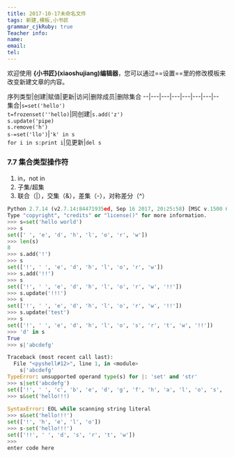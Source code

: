 ```yaml
---
title: 2017-10-17未命名文件 
tags: 新建,模板,小书匠
grammar_cjkRuby: true
Teacher info:
name:
email:
tel:
---
```



欢迎使用 **{小书匠}(xiaoshujiang)编辑器**，您可以通过==设置==里的修改模板来改变新建文章的内容。

序列类型|创建|赋值|更新|访问|删除成员|删除集合
--|---|---|---|---|---|---|--
集合|`s=set('hello')`<br>`t=frozenset(''hello)`|同创建|`s.add('z')`<br>`s.update('pipe)`<br>`s.remove('h')`<br>`s-=set('llo')`|`'k' in s`<br>`for i in s:print i`|见更新|`del s`

### 7.7 集合类型操作符
1. in，not in
2. 子集/超集
3. 联合（|），交集（&），差集（-），对称差分（^）

``` python
Python 2.7.14 (v2.7.14:84471935ed, Sep 16 2017, 20:25:58) [MSC v.1500 64 bit (AMD64)] on win32
Type "copyright", "credits" or "license()" for more information.
>>> s=set('hello world')
>>> s
set([' ', 'e', 'd', 'h', 'l', 'o', 'r', 'w'])
>>> len(s)
8
>>> s.add('!')
>>> s
set(['!', ' ', 'e', 'd', 'h', 'l', 'o', 'r', 'w'])
>>> s.add('!!')
>>> s
set(['!', ' ', 'e', 'd', 'h', 'l', 'o', 'r', 'w', '!!'])
>>> s.update('!!!')
>>> s
set(['!', ' ', 'e', 'd', 'h', 'l', 'o', 'r', 'w', '!!'])
>>> s.update('test')
>>> s
set(['!', ' ', 'e', 'd', 'h', 'l', 'o', 's', 'r', 't', 'w', '!!'])
>>> 'd' in s
True
>>> s|'abcdefg'

Traceback (most recent call last):
  File "<pyshell#12>", line 1, in <module>
    s|'abcdefg'
TypeError: unsupported operand type(s) for |: 'set' and 'str'
>>> s|set('abcdefg')
set(['!', ' ', 'c', 'b', 'e', 'd', 'g', 'f', 'h', 'a', 'l', 'o', 's', 'r', 't', 'w', '!!'])
>>> s&set('hello!!!)
      
SyntaxError: EOL while scanning string literal
>>> s&set('hello!!!')
set(['!', 'h', 'e', 'l', 'o'])
>>> s-set('hello!!!')
set(['!!', ' ', 'd', 's', 'r', 't', 'w'])
>>> 
enter code here
```
